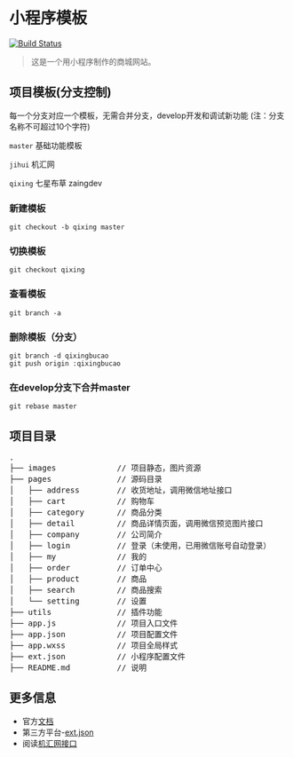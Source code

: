 # 小程序模板

[![Build Status](https://img.shields.io/badge/build-passing-brightgreen.svg)](www.jihui88.com)

> 这是一个用小程序制作的商城网站。


## 项目模板(分支控制)
每一个分支对应一个模板，无需合并分支，develop开发和调试新功能 (注：分支名称不可超过10个字符)

`master` 基础功能模板

`jihui` 机汇网

`qixing` 七星布草 zaingdev

### 新建模板
```
git checkout -b qixing master
```

### 切换模板
```
git checkout qixing
```

### 查看模板
```
git branch -a
```

### 删除模板（分支）
```
git branch -d qixingbucao
git push origin :qixingbucao
```

### 在develop分支下合并master
```
git rebase master
```

## 项目目录
<pre>
.
├── images             // 项目静态，图片资源
├── pages              // 源码目录
│   ├── address        // 收货地址，调用微信地址接口
│   ├── cart           // 购物车
│   ├── category       // 商品分类
│   ├── detail         // 商品详情页面，调用微信预览图片接口
│   ├── company        // 公司简介
│   ├── login          // 登录（未使用，已用微信账号自动登录）
│   ├── my             // 我的
│   ├── order          // 订单中心
│   ├── product        // 商品
│   ├── search         // 商品搜索
│   └── setting        // 设置
├── utils              // 插件功能
├── app.js             // 项目入口文件
├── app.json           // 项目配置文件
├── app.wxss           // 项目全局样式
├── ext.json           // 小程序配置文件
├── README.md          // 说明
</pre>


## 更多信息
- 官方[文档](https://mp.weixin.qq.com/debug/wxadoc/dev/)
- 第三方平台-[ext.json](https://mp.weixin.qq.com/debug/wxadoc/dev/devtools/ext.html)
- 阅读[机汇网接口](http://jihui88.oschina.io/jhw-api/?file=002-%E5%BE%AE%E4%BF%A1%E5%B0%8F%E7%A8%8B%E5%BA%8F%E7%9B%B8%E5%85%B3%E6%8E%A5%E5%8F%A3/001-%E7%99%BB%E5%BD%95%E6%8E%A5%E5%8F%A3)
